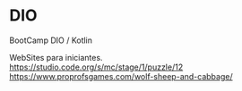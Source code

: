 # DIO
BootCamp DIO / Kotlin

WebSites para iniciantes.<br>
https://studio.code.org/s/mc/stage/1/puzzle/12 <br>
https://www.proprofsgames.com/wolf-sheep-and-cabbage/
